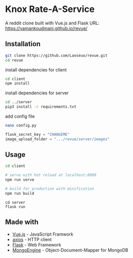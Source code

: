 # Knox Rate-A-Service

A reddit clone built with Vue.js and Flask
URL: https://yamankoudmani.github.io/revue/

## Installation

```bash
git clone https://github.com/Lanseuo/revue.git
cd revue
```

install dependencies for client
```bash
cd client
npm install
```

install dependencies for server
```bash
cd ../server
pip3 install -r requirements.txt
```

add config file
```bash
nano config.py
```
```python
flask_secret_key = "CHANGEME"
image_upload_folder = ".../revue/server/images"
```

## Usage

```bash
cd client

# serve with hot reload at localhost:8080
npm run serve

# build for production with minification
npm run build
```

```
cd server
flask run
```

## Made with

- [Vue.js](https://vuejs.org/) - JavaScript Framwork
- [axios](https://github.com/axios/axios) - HTTP client
- [Flask](https://flask.pooco.com) - Web Framework
- [MongoEngine](https://github.com/MongoEngine/mongoengine) - Object-Document-Mapper for MongoDB

